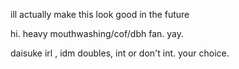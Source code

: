 ill actually make this look good in the future
</div>
hi. heavy mouthwashing/cof/dbh fan. yay.
</p>
daisuke irl , idm doubles, int or don't int. your choice.
